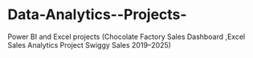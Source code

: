 # Data-Analytics--Projects-
Power BI and Excel projects (Chocolate Factory Sales Dashboard ,Excel Sales Analytics Project Swiggy Sales 2019–2025)
